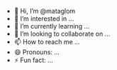 - 👋 Hi, I’m @mataglom
- 👀 I’m interested in ...
- 🌱 I’m currently learning ...
- 💞️ I’m looking to collaborate on ...
- 📫 How to reach me ...
- 😄 Pronouns: ...
- ⚡ Fun fact: ...

<!---
mataglom/mataglom is a ✨ special ✨ repository because its `README.md` (this file) appears on your GitHub profile.
You can click the Preview link to take a look at your changes.
--->
